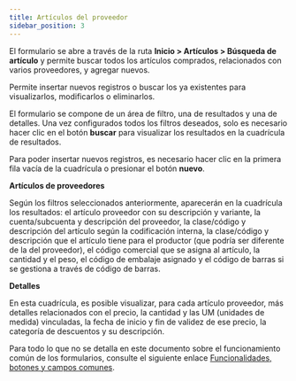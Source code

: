 ```yaml
---
title: Artículos del proveedor
sidebar_position: 3
---
```


El formulario se abre a través de la ruta **Inicio > Artículos > Búsqueda de artículo** y permite buscar todos los artículos comprados, relacionados con varios proveedores, y agregar nuevos.

Permite insertar nuevos registros o buscar los ya existentes para visualizarlos, modificarlos o eliminarlos.

El formulario se compone de un área de filtro, una de resultados y una de detalles. Una vez configurados todos los filtros deseados, solo es necesario hacer clic en el botón **buscar** para visualizar los resultados en la cuadrícula de resultados.

Para poder insertar nuevos registros, es necesario hacer clic en la primera fila vacía de la cuadrícula o presionar el botón **nuevo**. 

**Artículos de proveedores**

Según los filtros seleccionados anteriormente, aparecerán en la cuadrícula los resultados: el artículo proveedor con su descripción y variante, la cuenta/subcuenta y descripción del proveedor, la clase/código y descripción del artículo según la codificación interna, la clase/código y descripción que el artículo tiene para el productor (que podría ser diferente de la del proveedor), el código comercial que se asigna al artículo, la cantidad y el peso, el código de embalaje asignado y el código de barras si se gestiona a través de código de barras.

**Detalles**

En esta cuadrícula, es posible visualizar, para cada artículo proveedor, más detalles relacionados con el precio, la cantidad y las UM (unidades de medida) vinculadas, la fecha de inicio y fin de validez de ese precio, la categoría de descuentos y su descripción.

Para todo lo que no se detalla en este documento sobre el funcionamiento común de los formularios, consulte el siguiente enlace [Funcionalidades, botones y campos comunes](/docs/guide/common).